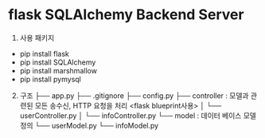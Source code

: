 # flask SQLAlchemy Backend Server
1. 사용 패키지
* pip install flask
* pip install SQLAlchemy
* pip install marshmallow
* pip install pymysql

2. 구조
      ├── app.py
      ├── .gitignore
      ├── config.py
      ├── controller : 모델과 관련된 모든 송수신, HTTP 요청을 처리  <flask blueprint사용>
      │     └── userController.py
      │     └── infoController.py
      └── model : 데이터 베이스 모델 정의
            └── userModel.py
            └── infoModel.py
